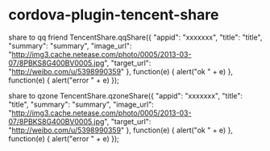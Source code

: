 # cordova-plugin-tencent-share

share to qq friend
TencentShare.qqShare({
    "appid": "xxxxxxx",
    "title": "title",
    "summary": "summary",
    "image_url": "http://img3.cache.netease.com/photo/0005/2013-03-07/8PBKS8G400BV0005.jpg",
    "target_url": "http://weibo.com/u/5398990359"
}, function(e) {
    alert("ok " + e)
}, function(e) {
    alert("error " + e)
});

share to qzone 
TencentShare.qzoneShare({
    "appid": "xxxxxxx",
    "title": "title",
    "summary": "summary",
    "image_url": "http://img3.cache.netease.com/photo/0005/2013-03-07/8PBKS8G400BV0005.jpg",
    "target_url": "http://weibo.com/u/5398990359"
}, function(e) {
    alert("ok " + e)
}, function(e) {
    alert("error " + e)
});
